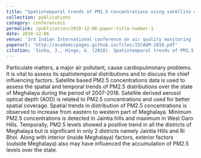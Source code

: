 ```yaml
---
title: "Spatiotemporal trends of PM2.5 concentrations using satellite data in Meghalaya, India"
collection: publications
category: conferences1
permalink: /publication/2018-12-06-paper-title-number-1
date: 2018-12-06
venue: '3rd Indian International conference on air quality monitoring (IICAQM)'
paperurl: 'http://academicpages.github.io/files/IICAQM-2018.pdf'
citation: 'Sinha, J., Hinge, G. (2018). Spatiotemporal trends of PM2.5 concentrations using satellite data in Meghalaya, India.  3rd Indian International conference on air quality monitoring (IICAQM), 6-7 December 2018, IIT madras.'
---
```


Particulate matters, a major air pollutant, cause cardiopulmonary problems. It is vital to assess its spatiotemporal distributions and to discuss the chief influencing factors. Satellite based PM2.5 concentrations data is used to assess the spatial and temporal trends of PM2.5 distributions over the state of Meghalaya during the period of 2007-2016. Satellite derived aerosol optical depth (AOD) is related to PM2.5 concentrations and used for better spatial coverage. Spatial trends in distribution of PM2.5 concentrations is observed to increase from eastern to western part of Meghalaya. Minimum PM2.5 concentrations is detected in Jaintia hills and maximum in West Garo Hills. Temporally, PM2.5 levels showed a positive trend in all the districts of Meghalaya but is significant in only 2 districts namely Jaintia Hills and Ri Bhoi. Along with interior (inside Meghalaya) factors, exterior factors (outside Meghalaya) also may have influenced the accumulation of PM2.5 levels over the state.
